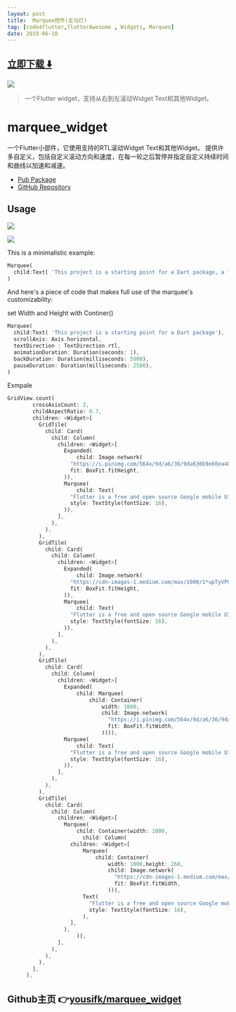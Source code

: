 ```yaml
---
layout: post
title:  Marquee控件(走马灯)
tag: [code4flutter,flutterAwesome , Widgets, Marquee]
date: 2019-06-10
---
```


 


## [立即下载 ️⬇️ ](https://codeload.github.com/yousifk/marquee_widget/zip/master) 


 
![](https://flutterawesome.com/content/images/2019/06/marquee_widget.jpg)
 
>
> 一个Flutter widget，支持从右到左滚动Widget Text和其他Widget。
>

 
# marquee_widget

一个Flutter小部件，它使用支持的RTL滚动Widget Text和其他Widget。 提供许多自定义，包括自定义滚动方向和速度，在每一轮之后暂停并指定自定义持续时间和曲线以加速和减速。


- [Pub Package](https://pub.dartlang.org/packages/marquee_widget)
- [GitHub Repository](https://github.com/yousifk/marquee_widget)

## Usage


![](https://raw.githubusercontent.com/yousifk/marquee_widget/master/Image/screenShot.gif)


![](https://youtu.be/nhRpEIibKJQ)


This is a minimalistic example:

```dart
Marquee(
  child:Text( 'This project is a starting point for a Dart package, a library module containing code that can be shared easily across multiple Flutter or Dart projects. '),
)
```

And here's a piece of code that makes full use of the marquee's
customizability:

set Width and Height 
with Continer()

```dart
Marquee(
  child:Text( 'This project is a starting point for a Dart package'),
  scrollAxis: Axis.horizontal,
  textDirection : TextDirection.rtl,
  animationDuration: Duration(seconds: 1),
  backDuration: Duration(milliseconds: 5000),
  pauseDuration: Duration(milliseconds: 2500),
)
```











Exmpale


```dart
GridView.count(
        crossAxisCount: 2,
        childAspectRatio: 0.7,
        children: <Widget>[
          GridTile(
            child: Card(
              child: Column(
                children: <Widget>[
                  Expanded(
                      child: Image.network(
                    "https://i.pinimg.com/564x/9d/a6/36/9da636b9e60ea40b18921b0053b7d486.jpg",
                    fit: BoxFit.fitHeight,
                  )),
                  Marquee(
                      child: Text(
                    "Flutter is a free and open source Google mobile UI ",
                    style: TextStyle(fontSize: 16),
                  )),
                ],
              ),
            ),
          ),
          GridTile(
            child: Card(
              child: Column(
                children: <Widget>[
                  Expanded(
                      child: Image.network(
                    "https://cdn-images-1.medium.com/max/1000/1*upTyVPOfBb0c4o1r57C9_w.png",
                    fit: BoxFit.fitHeight,
                  )),
                  Marquee(
                      child: Text(
                    "Flutter is a free and open source Google mobile UI ",
                    style: TextStyle(fontSize: 16),
                  )),
                ],
              ),
            ),
          ),
          GridTile(
            child: Card(
              child: Column(
                children: <Widget>[
                  Expanded(
                      child: Marquee(
                          child: Container(
                              width: 1000,
                              child: Image.network(
                                "https://i.pinimg.com/564x/9d/a6/36/9da636b9e60ea40b18921b0053b7d486.jpg",
                                fit: BoxFit.fitWidth,
                              )))),
                  Marquee(
                      child: Text(
                    "Flutter is a free and open source Google mobile UI ",
                    style: TextStyle(fontSize: 16),
                  )),
                ],
              ),
            ),
          ),
          GridTile(
            child: Card(
              child: Column(
                children: <Widget>[
                  Marquee(
                      child: Container(width: 1000,
                        child: Column(
                    children: <Widget>[
                        Marquee(
                            child: Container(
                                width: 1000,height: 260,
                                child: Image.network(
                                  "https://cdn-images-1.medium.com/max/1000/1*upTyVPOfBb0c4o1r57C9_w.png",
                                  fit: BoxFit.fitWidth,
                                ))),
                        Text(
                          "Flutter is a free and open source Google mobile UI ",
                          style: TextStyle(fontSize: 16),
                        ),
                    ],
                  ),
                      )),
                ],
              ),
            ),
          ),
        ],
      ),
```


 
## Github主页 👉[yousifk/marquee_widget](http://github.com/yousifk/marquee_widget)